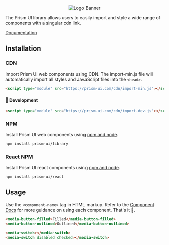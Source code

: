 <p align="center">
<img alt="Logo Banner" src="https://prism-ui.com/banner/banner.svg?sanitize=true"/>
<br/>


<!--<div align="center"><a href='https://ko-fi.com/brick_wall' target='_blank'><img height='30' style='border:0px;height:41px;' src='https://az743702.vo.msecnd.net/cdn/kofi3.png?v=0' border='0' margin-top="10px" alt='Buy Me a Coffee at ko-fi.com'/></a></div>-->
<div align="left">The Prism UI library allows users to easily import and style a wide range of components with a singular cdn link.</div>
<div align="left">

[Documentation](https://docs.prism-ui.com/)

</div>

## Installation

### CDN

Import Prism UI web components using CDN. The import-min.js file will automatically import all styles and JavaScript files into the ```<head>```.

```html
<script type="module" src="https://prism-ui.com/cdn/import-min.js"></script>
```
#### 🚧 Development
```html
<script type="module" src="https://prism-ui.com/cdn/import-dev.js"></script>
```

### NPM

Install Prism UI web components using [npm and node](https://nodejs.org/en).

```shell
npm install prism-ui/library
```

### React NPM

Install Prism UI react components using [npm and node](https://nodejs.org/en).

```shell
npm install prism-ui/react
```

## Usage

Use the ```<component-name>``` tag in HTML markup. Refer to the [Component Docs](https://docs.prism-ui.com/components) for more guidance on using each component. That's it 🎉.

```html
<media-button-filled>Filled</media-button-filled>
<media-button-outlined>Outlined</media-button-outlined>
```

```html
<media-switch></media-switch>
<media-switch disabled checked></media-switch>
```

